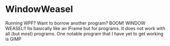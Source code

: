 # WindowWeasel

Running WPF? Want to borrow another program? BOOM! WINDOW WEASEL!!
Its basically like an IFrame but for programs. It does not work with all (but most) programs.
One notable program that I have yet to get working is GIMP

